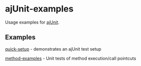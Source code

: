 ajUnit-examples
===============

Usage examples for [ajUnit](https://github.com/loddar/ajunit).


## Examples

[quick-setup](https://github.com/loddar/ajunit-examples/tree/master/quick-setup)  - demonstrates an ajUnit test setup

[method-examples](https://github.com/loddar/ajunit-examples/tree/master/method-examples)  - Unit tests of method execution/call pointcuts
